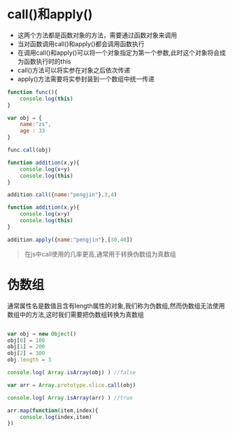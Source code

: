 # call()和apply()

* 这两个方法都是函数对象的方法，需要通过函数对象来调用
* 当对函数调用call()和apply()都会调用函数执行
* 在调用call()和apply()可以将一个对象指定为第一个参数,此时这个对象将会成为函数执行时的this
* call()方法可以将实参在对象之后依次传递
* apply()方法需要将实参封装到一个数组中统一传递

```javascript
function func(){
	console.log(this)
}

var obj = {
	name:"zs",
	age : 33
}

func.call(obj)
```

```javascript
function addition(x,y){
	console.log(x+y)
	console.log(this)
}

addition.call({name:"pengjin"},3,4)
```


```javascript
function addition(x,y){
	console.log(x+y)
	console.log(this)
}

addition.apply({name:"pengjin"},[30,40])
```

> 在js中call使用的几率更高,通常用于转换伪数组为真数组

# 伪数组

通常属性名是数值且含有length属性的对象,我们称为伪数组,然而伪数组无法使用数组中的方法,这时我们需要把伪数组转换为真数组

```javascript

var obj = new Object()
obj[0] = 100
obj[1] = 200
obj[2] = 300
obj.length = 3

console.log( Array.isArray(obj) ) //false

var arr = Array.prototype.slice.call(obj)

console.log( Array.isArray(arr) ) //true

arr.map(function(item,index){
	console.log(index,item)
})
```